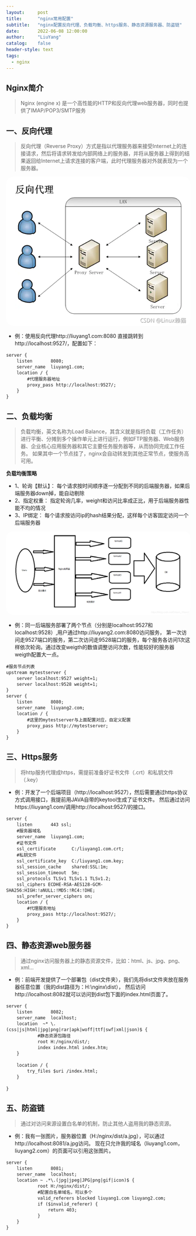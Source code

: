 ```yaml
---
layout:     post
title:      "nginx常用配置"
subtitle:   "nginx配置反向代理、负载均衡、https服务、静态资源服务器、防盗链"
date:       2022-06-08 12:00:00
author:     "LiuYang"
catalog:    false
header-style: text
tags:
  - nginx
---
```


## Nginx简介

>Nginx (engine x) 是一个高性能的HTTP和反向代理web服务器，同时也提供了IMAP/POP3/SMTP服务



## 一、反向代理
>反向代理（Reverse Proxy）方式是指以代理服务器来接受Internet上的连接请求，然后将请求转发给内部网络上的服务器，并将从服务器上得到的结果返回给Internet上请求连接的客户端，此时代理服务器对外就表现为一个服务器。

<img style="border-radius: 20px;" src="/img/in-post/nginx/fxdl.png"  alt="反向代理" width="600px" >

* 例：使用反向代理http://liuyang1.com:8080 直接跳转到 http://localhost:9527/，配置如下：
```
server {
    listen       8080;
    server_name  liuyang1.com;
    location / {
        #代理服务器地址
        proxy_pass http://localhost:9527/;
    } 
}
```


## 二、负载均衡
>负载均衡，英文名称为Load Balance，其含义就是指将负载（工作任务）进行平衡、分摊到多个操作单元上进行运行，例如FTP服务器、Web服务器、企业核心应用服务器和其它主要任务服务器等，从而协同完成工作任务。
>如果其中一个节点挂了，nginx会自动转发到其他正常节点，使服务高可用。

**负载均衡策略**

* 1、轮询【默认】：
    每个请求按时间顺序逐一分配到不同的后端服务器，如果后端服务器down掉，能自动剔除
* 2、指定权重：
    指定轮询几率，weight和访问比率成正比，用于后端服务器性能不均的情况
* 3、IP绑定：
    每个请求按访问ip的hash结果分配，这样每个访客固定访问一个后端服务器
    
<img style="border-radius: 20px;" src="/img/in-post/nginx/fzjh.png"  alt="负载均衡" width="600px" >


    
* 例：同一后端服务部署了两个节点（分别是localhost:9527和localhost:9528）,用户通过http://liuyang2.com:8080访问服务，
第一次访问走9527端口的服务，第二次访问走9528端口的服务，每个服务各访问1次这样依次轮询。通过改变weigth的数值调整访问次数，性能较好的服务器weigth配置大一点。

```
#服务节点列表
upstream mytestserver {
    server localhost:9527 weight=1;
    server localhost:9528 weight=1;
}
server {
    listen       8080;
    server_name  liuyang2.com;
    location / {
        #这里的mytestserver与上面配置对应，自定义配置
        proxy_pass http://mytestserver;
    }
}
```


## 三、Https服务
>将http服务代理成https，需提前准备好证书文件（.crt）和私钥文件（.key）

* 例：开发了一个后端项目（http://localhost:9527），然后需要通过https协议方式调用接口，我提前用JAVA自带的keytool生成了证书文件。
然后通过访问https://liuyang1.com/调用http://localhost:9527/的接口。

```
server {
    listen       443 ssl;
    #服务器域名
    server_name  liuyang1.com;
    #证书文件
    ssl_certificate      C:/liuyang1.com.crt;
    #私钥文件
    ssl_certificate_key  C:/liuyang1.com.key;
    ssl_session_cache    shared:SSL:1m;
    ssl_session_timeout  5m;
    ssl_protocols TLSv1 TLSv1.1 TLSv1.2;
    ssl_ciphers ECDHE-RSA-AES128-GCM-SHA256:HIGH:!aNULL:!MD5:!RC4:!DHE;
    ssl_prefer_server_ciphers on;
    location / {
        #代理服务地址
        proxy_pass http://localhost:9527/;
    }
}
```


## 四、静态资源web服务器
>通过nginx访问服务器上的静态资源文件，比如：html、js、jpg、png、xml...

* 例：前端开发提供了一个部署包（dist文件夹），我们先将dist文件夹放在服务器任意位置（我的dist路径为：H:\nginx\dist），
然后访问http://localhost:8082就可以访问到dist包下面的index.html页面了。


```
server {
	listen       8082;
	server_name  localhost;
	location  ~* \.(css|js|html|jpg|png|rar|apk|woff|ttf|swf|xml|json)$ {
            #静态资源包路径
            root H:/nginx/dist/;
            index index.html index.htm;
	}

	location / {
		try_files $uri /index.html;
	}

}
```


## 五、防盗链
>通过对访问来源设置白名单的机制，防止其他人盗用我的静态资源。

* 例：我有一张图片，服务器位置（H:/nginx/dist/a.jpg），可以通过http://localhost:8081/a.jpg访问。
现在只允许我的域名（liuyang1.com，liuyang2.com）的页面可以引用这张图片。

```
server {
	listen       8081;
	server_name  localhost;
	location ~ .*\.(jpg|jpeg|JPG|png|gif|icon)$ {
            root H:/nginx/dist/;
            #配置白名单域名，可以多个
            valid_referers blocked liuyang1.com liuyang2.com;
            if ($invalid_referer) {
                return 403;
            } 
	}
}
```
